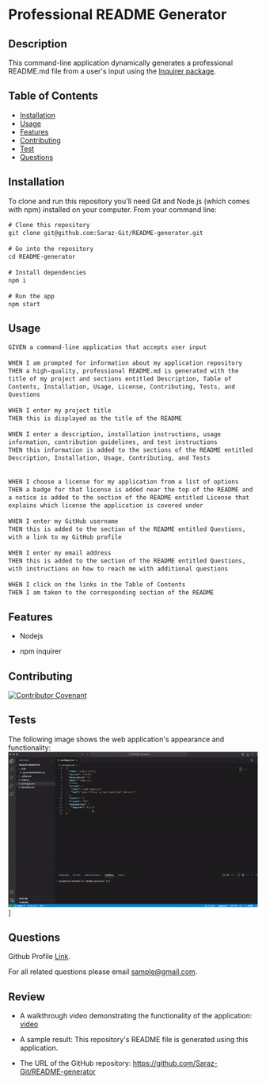 
  # Professional README Generator 
  

## Description

This command-line application dynamically generates a professional README.md file from a user's input using the [Inquirer package](https://www.npmjs.com/package/inquirer/v/8.2.4). 

## Table of Contents 

- [Installation](#installation)
- [Usage](#usage)
- [Features](#features)
- [Contributing](#contributing)
- [Test](#tests)
- [Questions](#questions)


## Installation

To clone and run this repository you'll need Git and Node.js (which comes with npm) installed on your computer. From your command line:
```
# Clone this repository
git clone git@github.com:Saraz-Git/README-generator.git

# Go into the repository
cd README-generator

# Install dependencies
npm i

# Run the app
npm start
```
## Usage
```
GIVEN a command-line application that accepts user input

WHEN I am prompted for information about my application repository
THEN a high-quality, professional README.md is generated with the title of my project and sections entitled Description, Table of Contents, Installation, Usage, License, Contributing, Tests, and Questions

WHEN I enter my project title
THEN this is displayed as the title of the README

WHEN I enter a description, installation instructions, usage information, contribution guidelines, and test instructions
THEN this information is added to the sections of the README entitled Description, Installation, Usage, Contributing, and Tests


WHEN I choose a license for my application from a list of options
THEN a badge for that license is added near the top of the README and a notice is added to the section of the README entitled License that explains which license the application is covered under

WHEN I enter my GitHub username
THEN this is added to the section of the README entitled Questions, with a link to my GitHub profile

WHEN I enter my email address
THEN this is added to the section of the README entitled Questions, with instructions on how to reach me with additional questions

WHEN I click on the links in the Table of Contents
THEN I am taken to the corresponding section of the README
```
## Features

* Nodejs

* npm inquirer

## Contributing

[![Contributor Covenant](https://img.shields.io/badge/Contributor%20Covenant-2.1-4baaaa.svg)](https://www.contributor-covenant.org/) 

## Tests

The following image shows the web application's appearance and functionality:
![screenshot](./assets/demo_generator.gif)]

## Questions

Github Profile [Link](https://github.com/Saraz-Git).

For all related questions please email <sample@gmail.com>.

## Review

* A walkthrough video demonstrating the functionality of the application: [video](https://www.loom.com/share/973864eebd6b42dea13dc705dcd25d73?sid=c05d16b1-b4c3-43b6-a9dd-9481b0095d51)

* A sample result: This repository's README file is generated using this application.

* The URL of the GitHub repository: https://github.com/Saraz-Git/README-generator


